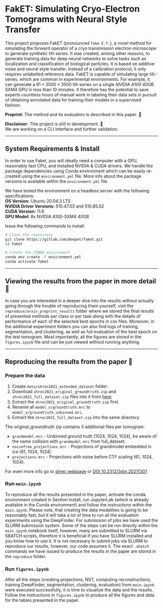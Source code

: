 # FakET: Simulating Cryo-Electron Tomograms with Neural Style Transfer


This project proposes FakET (pronounced `fake E.T.`), a novel method for simulating the forward operator of a cryo transmission electron microscope to generate synthetic tilt-series. It was created, among other reasons, to generate training data for deep neural networks to solve tasks such as localization and classification of biological particles. It is based on additive noise and neural style transfer. Instead of a calibration protocol, it only requires unlabelled reference data. FakET is capable of simulating large tilt-series, which are common in experimental environments. For example, it can generate a $61\times3500\times3500$ tilt-series on a single *NVIDIA A100 40GB SXM4* GPU in less than 10 minutes. It therefore has the potential to save experts countless hours of manual work in labeling their data sets in pursuit of obtaining annotated data for training their models in a supervised fashion.


**Preprint:** The method and its evaluation is described in this paper. :page_facing_up: 

**Disclaimer:** This project is still in development. :hammer: \
We are working on a CLI interface and further validation.

----

## System Requirements & Install

In order to use Faket, you will ideally need a computer with a GPU, reasonably fast CPU, and installed NVIDIA & CUDA drivers. We handle the package dependencies using Conda environment which can be easily re-created using the `environment.yml` file. More info about the package versions is available within the `environment.yml` file.  

We have tested the environment on a headless server with the following specifications: \
**OS Version:** Ubuntu 20.04.3 LTS \
**NVIDIA Driver Versions:** 510.47.03 and 510.85.02 \
**CUDA Version:** 11.6 \
**GPU Model:** 8x NVIDIA A100-SXM4 40GB

Issue the following commands to install:

```bash
# Clone the repository
git clone https://gitlab.com/deepet/faket.git
cd faket

# Create the CONDA environment
conda env create -f environment.yml
conda activate faket
```

----

## Viewing the results from the paper in more detail :eyes:

In case you are interested in a deeper dive into the results without actually going through the trouble of reproducing them yourself, visit the `reproduce/arxiv_preprint_results` folder where we stored the final results of presented methods per class or per task along with the details of performance of each of the selected best epochs in csv files. Moreover, in the additional experiment folders you can also find logs of training, segmentation, and clustering, as well as full evaluation of the best epoch on the test tomogram. Most importantly, all the figures are stored in the `figures.ipynb` file and can be just viewed without running anything.

----

## Reproducing the results from the paper :rocket:

### Prepare the data

1. Create `data/shrec2021_extended_dataset` folder.
1. Download `shrec2021_original_groundtruth.zip` and `shrec2021_full_dataset.zip` files into it from [here](https://dataverse.nl/dataset.xhtml?persistentId=doi:10.34894/XRTJMA).
1. Extract the `shrec2021_original_groundtruth.zip` first.
1. Rename all `model_x/groundtruth.mrc` to `model_x/groundtruth_unbinned.mrc`.
1. Extract the `shrec2021_full_dataset.zip` into the same directory.

The original_groundtruth zip contains 3 additional files per tomogram:

* `grandmodel.mrc` - Unbinned ground truth (1024, 1024, 1024), be aware of the name collision with `grandmodel.mrc` from full_dataset.
* `noisefree_projections.mrc` - Projections of grandmodel embedded in ice (61, 1024, 1024).
* `projections.mrc` - Projections with noise before CTF scaling (61, 1024, 1024).

For even more info go to [shrec webpage](https://www.shrec.net/cryo-et/) or [DOI 10.2312/3dor.20211307](https://diglib.eg.org/bitstream/handle/10.2312/3dor20211307/005-017.pdf).

### Run `main.ipynb`

To reproduce all the results presented in the paper, activate the conda environment created in Section Install, run JupyterLab (which is already available in the Conda environment) and follow the instructions within the `main.ipynb`. Please note, that creating the data modalities is going to be reasonably fast, but it will take a lot of time to run all the evaluation experiments using the DeepFinder. For submission of jobs we have used the SLURM submission system. Some of the steps can be run directly within the `main.ipynb` notebook itself, however, many are submitted to SLURM via SBATCH scripts, therefore it is beneficial if you have SLURM installed and you know how to use it. It is not necessary to submit jobs via SLURM to reproduce our results, however, our code assumes it. The exact `.sbatch` commands we have issued to produce the results in the paper are stored in the `reproduce` folder.

### Run `figures.ipynb`

After all the steps (creating projections, NST, computing reconstructions, training DeepFinder, segmentation, clustering, evaluation) from `main.ipynb` were executed successfully, it is time to visualize the data and the results. Follow the instructions in `figures.ipynb` to produce all the figures and data for the tables presented in the paper.

